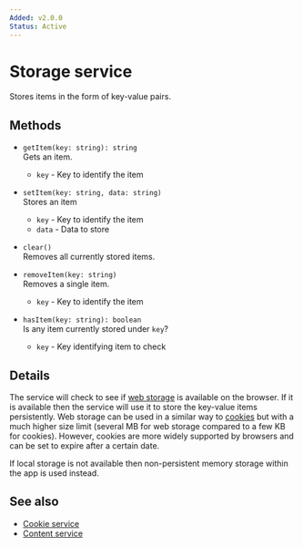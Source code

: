 ```yaml
---
Added: v2.0.0
Status: Active
---
```

# Storage service

Stores items in the form of key-value pairs.

## Methods

-   `getItem(key: string): string`  
    Gets an item.  
    -   `key` - Key to identify the item
-   `setItem(key: string, data: string)`  
    Stores an item  
    -   `key` - Key to identify the item
    -   `data` - Data to store
-   `clear()`  
    Removes all currently stored items.   

-   `removeItem(key: string)`  
    Removes a single item.  
    -   `key` - Key to identify the item
-   `hasItem(key: string): boolean`  
    Is any item currently stored under `key`?  
    -   `key` - Key identifying item to check

## Details

The service will check to see if
[web storage](https://developer.mozilla.org/en-US/docs/Web/API/Storage/LocalStorage)
is available on the browser. If it is available then the service will use it to
store the key-value items persistently. Web storage can be used in a similar way to
[cookies](cookie.service.md) but with a much higher size limit (several MB for
web storage compared to a few KB for cookies). However, cookies are
more widely supported by browsers and can be set to expire after a certain date.

If local storage is not available then non-persistent memory storage within the app is
used instead.

## See also

-   [Cookie service](cookie.service.md)
-   [Content service](content.service.md)
